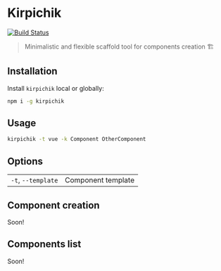 # Kirpichik

[![Build Status](https://travis-ci.org/lamartire/kirpichik.svg?branch=master)](https://travis-ci.org/lamartire/kirpichik)

> Minimalistic and flexible scaffold tool for components creation :building_construction:

## Installation

Install `kirpichik` local or globally:

```bash
npm i -g kirpichik
```

## Usage

```bash
kirpichik -t vue -k Component OtherComponent
```

## Options

|                   |                                                            |
|-------------------|------------------------------------------------------------|
|`-t`, `--template` | Component template                                         |

## Component creation

Soon!

## Components list

Soon!
